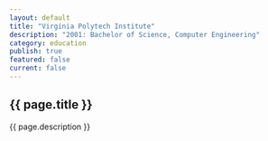 ```yaml
---
layout: default
title: "Virginia Polytech Institute"
description: "2001: Bachelor of Science, Computer Engineering"   
category: education
publish: true
featured: false
current: false
---
```


## {{ page.title }}
{{ page.description }}  

